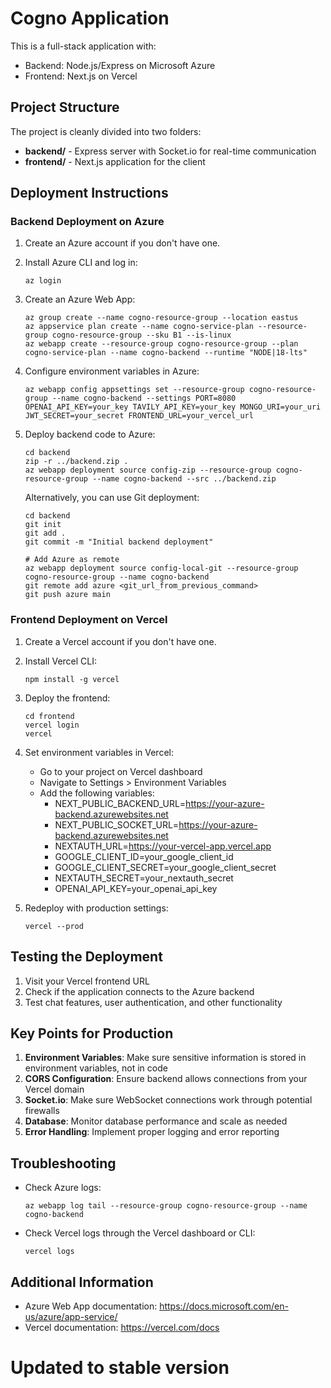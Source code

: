 # Cogno Application

This is a full-stack application with:
- Backend: Node.js/Express on Microsoft Azure
- Frontend: Next.js on Vercel

## Project Structure

The project is cleanly divided into two folders:

- **backend/** - Express server with Socket.io for real-time communication
- **frontend/** - Next.js application for the client

## Deployment Instructions

### Backend Deployment on Azure

1. Create an Azure account if you don't have one.
2. Install Azure CLI and log in:
   ```
   az login
   ```

3. Create an Azure Web App:
   ```
   az group create --name cogno-resource-group --location eastus
   az appservice plan create --name cogno-service-plan --resource-group cogno-resource-group --sku B1 --is-linux
   az webapp create --resource-group cogno-resource-group --plan cogno-service-plan --name cogno-backend --runtime "NODE|18-lts"
   ```

4. Configure environment variables in Azure:
   ```
   az webapp config appsettings set --resource-group cogno-resource-group --name cogno-backend --settings PORT=8080 OPENAI_API_KEY=your_key TAVILY_API_KEY=your_key MONGO_URI=your_uri JWT_SECRET=your_secret FRONTEND_URL=your_vercel_url
   ```

5. Deploy backend code to Azure:
   ```
   cd backend
   zip -r ../backend.zip .
   az webapp deployment source config-zip --resource-group cogno-resource-group --name cogno-backend --src ../backend.zip
   ```

   Alternatively, you can use Git deployment:
   ```
   cd backend
   git init
   git add .
   git commit -m "Initial backend deployment"
   
   # Add Azure as remote
   az webapp deployment source config-local-git --resource-group cogno-resource-group --name cogno-backend
   git remote add azure <git_url_from_previous_command>
   git push azure main
   ```

### Frontend Deployment on Vercel

1. Create a Vercel account if you don't have one.
2. Install Vercel CLI:
   ```
   npm install -g vercel
   ```

3. Deploy the frontend:
   ```
   cd frontend
   vercel login
   vercel
   ```

4. Set environment variables in Vercel:
   - Go to your project on Vercel dashboard
   - Navigate to Settings > Environment Variables
   - Add the following variables:
     - NEXT_PUBLIC_BACKEND_URL=https://your-azure-backend.azurewebsites.net
     - NEXT_PUBLIC_SOCKET_URL=https://your-azure-backend.azurewebsites.net
     - NEXTAUTH_URL=https://your-vercel-app.vercel.app
     - GOOGLE_CLIENT_ID=your_google_client_id
     - GOOGLE_CLIENT_SECRET=your_google_client_secret
     - NEXTAUTH_SECRET=your_nextauth_secret
     - OPENAI_API_KEY=your_openai_api_key

5. Redeploy with production settings:
   ```
   vercel --prod
   ```

## Testing the Deployment

1. Visit your Vercel frontend URL
2. Check if the application connects to the Azure backend
3. Test chat features, user authentication, and other functionality

## Key Points for Production

1. **Environment Variables**: Make sure sensitive information is stored in environment variables, not in code
2. **CORS Configuration**: Ensure backend allows connections from your Vercel domain
3. **Socket.io**: Make sure WebSocket connections work through potential firewalls
4. **Database**: Monitor database performance and scale as needed
5. **Error Handling**: Implement proper logging and error reporting

## Troubleshooting

- Check Azure logs:
  ```
  az webapp log tail --resource-group cogno-resource-group --name cogno-backend
  ```

- Check Vercel logs through the Vercel dashboard or CLI:
  ```
  vercel logs
  ```

## Additional Information

- Azure Web App documentation: https://docs.microsoft.com/en-us/azure/app-service/
- Vercel documentation: https://vercel.com/docs
# Updated to stable version
